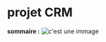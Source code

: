 # projet CRM
**sommaire :**
![c'est une immage](‪../pages/images/pr.png)
<img src="../images/pr.png" alt=""/>
